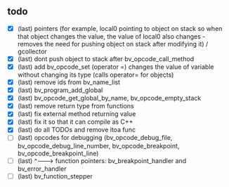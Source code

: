 ## todo

- [x] (last) pointers (for example, local0 pointing to object on stack so when that object changes the value, the value of local0 also changes - removes the need for pushing object on stack after modifying it) / gcollector
- [x] (last) dont push object to stack after bv_opcode_call_method
- [x] (last) add bv_opcode_set (operator =) changes the value of variable without changing its type (calls operator= for objects)
- [x] (last) remove ids from bv_name_list
- [x] (last) bv_program_add_global
- [x] (last) bv_opcode_get_global_by_name, bv_opcode_empty_stack
- [x] (last) remove return type from functions
- [x] (last) fix external method returning value
- [x] (last) fix it so that it can compile as C++
- [x] (last) do all TODOs and remove itoa func
- [ ] (last) opcodes for debugging (bv_opcode_debug_file, bv_opcode_debug_line_number, bv_opcode_breakpoint, bv_opcode_breakpoint_line)
- [ ] (last) ^---> function pointers: bv_breakpoint_handler and bv_error_handler
- [ ] (last) bv_function_stepper